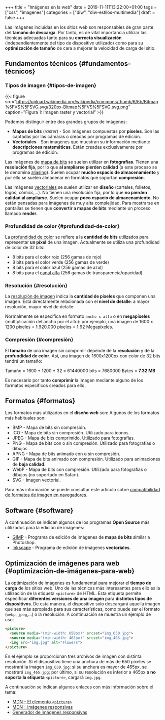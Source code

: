 +++
title = "Imágenes en la web"
date = 2019-11-11T13:22:00+01:00
tags = ["css", "imagenes"]
categories = ["diw", "diw-estilos-multimedia"]
draft = false
+++

Las imágenes incluidas en los sitios web son responsables de gran parte del **tamaño de descarga**. Por tanto, es de vital importancia utilizar las técnicas adecuadas tanto para su **correcta visualización** (independientemente del tipo de dispositivo utilizado) como para su **optimización de tamaño** de cara a mejorar la velocidad de carga del sitio.

<!--more-->


## Fundamentos técnicos {#fundamentos-técnicos}


### Tipos de imagen {#tipos-de-imagen}

{{< figure src="https://upload.wikimedia.org/wikipedia/commons/thumb/6/6b/Bitmap%5FVS%5FSVG.svg/320px-Bitmap%5FVS%5FSVG.svg.png" caption="Figura 1: Imagen raster y vectorial" >}}

Podemos distinguir entre dos grandes grupos de imágenes:

-   **Mapas de bits** (_raster_) - Son imágenes compuestas por **píxeles**. Son las captadas por las cámaras o creadas por programas de edición.
-   **Vectoriales** - Son imágenes que muestran su información mediante **descripciones matemáticas**. Están creadas exclusivamente por programas de edición.

Las imágenes de [mapa de bits](https://es.wikipedia.org/wiki/Imagen%5Fde%5Fmapa%5Fde%5Fbits) se suelen utilizar en **fotografías**. Tienen una **resolución fija**, por lo que **al ampliarse pierden calidad** (a este proceso se le denomina [aliasing](https://es.wikipedia.org/wiki/Aliasing#En%5Fla%5Fcomputación%5Fgráfica)). Suelen ocupar **mucho espacio de almacenamiento** y por ello se suelen almacenar en formatos que soportan **compresión**.

Las imágenes [vectoriales](https://es.wikipedia.org/wiki/Gráfico%5Fvectorial) se suelen utilizar en **diseño** (carteles, folletos, logos, cómics,...). No tienen una resolución fija, por lo que **no pierden calidad al ampliarse**. Suelen ocupar **poco espacio de almacenamiento**. No están pensadas para imágenes de muy alta complejidad. Para mostrarse en pantallas se tienen que **convertir a mapas de bits** mediante un proceso llamado **render**.


### Profundidad de color {#profundidad-de-color}

La [profundidad de color](https://es.wikipedia.org/wiki/Profundidad%5Fde%5Fcolor) se refiere a la **cantidad de bits** utilizados para representar **un píxel** de una imagen. Actualmente se utiliza una profundidad de color de 32 bits:

-   8 bits para el color rojo (256 gamas de rojo)
-   8 bits para el color verde (256 gamas de verde)
-   8 bits para el color azul (256 gamas de azul)
-   8 bits para el [canal alfa](https://es.wikipedia.org/wiki/Composición%5Falfa) (256 gamas de transparencia/opacidad)


### Resolución {#resolución}

La [resolución de imagen](https://es.wikipedia.org/wiki/Resolución%5Fde%5Fimagen) indica la **cantidad de píxeles** que componen una imagen. Está directamente relacionada con el **nivel de detalle**: a mayor resolución, mayor nivel de detalle.

Normalmente se especifica en formato `ancho x alto` o en **megapíxeles** (multiplicación del ancho por el alto): por ejemplo, una imagen de 1600 x 1200 píxeles = 1.920.000 píxeles = 1.92 Megapíxeles.


### Compresión {#compresión}

El **tamaño** de una imagen sin comprimir depende de la **resolución** y de la **profundidad de color**. Así, una imagen de 1600x1200px con color de 32 bits tendrá un tamaño:

Tamaño = 1600 \* 1200 \* 32 = 61440000 bits = 7680000 Bytes = **7.32 MB**

Es necesario por tanto **comprimir** la imagen mediante alguno de los formatos específicos creados para ello.


## Formatos {#formatos}

Los formatos más utilizados en el **diseño web** son:
Algunos de los formatos más habituales son:

-   BMP - Mapa de bits sin compresión.
-   ICO - Mapa de bits sin compresión. Utilizado para iconos.
-   JPEG - Mapa de bits comprimido. Utilizado para fotografías.
-   PNG - Mapa de bits con o sin compresión. Utilizado para fotografías o dibujos.
-   APNG - Mapa de bits animado con o sin compresión.
-   GIF - Mapa de bits animado con compresión. Utilizado para animaciones de **baja calidad**.
-   WebP - Mapa de bits con compresión. Utilizado para fotografías o dibujos (no soportado en Safari).
-   SVG - Imagen vectorial.

Para más información se puede consultar este artículo sobre [compatibilidad de formatos de imagen en navegadores](https://developer.mozilla.org/en-US/docs/Web/Media/Formats/Image%5Ftypes).


## Software {#software}

A continuación se indican algunos de los programas **Open Source** más utilizados para la edición de imágenes:

-   [GIMP](http://www.gimp.org.es/) - Programa de edición de imágenes de **mapa de bits** similar a Photoshop.
-   [Inkscape](https://inkscape.org/es/) - Programa de edición de imágenes **vectoriales**.


## Optimización de imágenes para web {#optimización-de-imágenes-para-web}

La optimización de imágenes es fundamental para mejorar el **tiempo de carga** de los sitios web. Uno de las técnicas más interesantes para ello es la utilización de la etiqueta `<picture>` de HTML. Esta etiqueta permite especificar **diferentes versiones de una imagen** para **distintos tipos de dispositivos**. De esta manera, el dispositivo solo descargará aquella imagen que sea más apropiada para sus características, como puede ser el formato (`webp`, `jpeg`,...) o la resolución. A continuación se muestra un ejemplo de uso:

```html
<picture>
  <source media="(min-width: 650px)" srcset="img_650.jpg">
  <source media="(min-width: 465px)" srcset="img_465.jpg">
  <img src="img.jpg" alt="Flowers">
</picture>
```

En el ejemplo se proporcionan tres archivos de imagen con distinta resolución. Si el dispositivo tiene una anchura de más de 650 píxeles se mostrará la imagen `img_650.jpg`; si su anchura es mayor de 465px, se mostrará `img_465.jpg`; por último, si su resolución es inferior a 465px **o no soporta la etiqueta** `<picture>`, cargará `img.jpg`.

A continuación se indican algunos enlaces con más información sobre el tema:

-   [MDN - El elemento `<picture>`](https://developer.mozilla.org/es/docs/Web/HTML/Elemento/picture)
-   [MDN - Imágenes responsivas](https://developer.mozilla.org/en-US/docs/Learn/HTML/Multimedia%5Fand%5Fembedding/Responsive%5Fimages)
-   [Generador de imágenes responsivas](https://www.responsivebreakpoints.com/)

